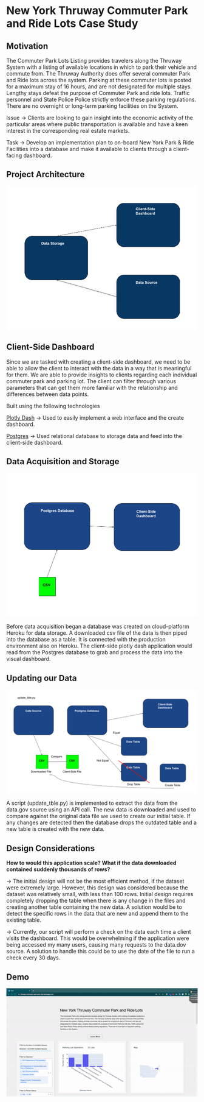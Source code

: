 # New York Thruway Commuter Park and Ride Lots Case Study

## Motivation

The Commuter Park Lots Listing provides travelers along the Thruway System with a listing of available locations in which to park their vehicle and commute from. The Thruway Authority does offer several commuter Park and Ride lots across the system. Parking at these commuter lots is posted for a maximum stay of 16 hours, and are not designated for multiple stays. Lengthy stays defeat the purpose of Commuter Park and ride lots. Traffic personnel and State Police Police strictly enforce these parking regulations. There are no overnight or long-term parking facilities on the System.

Issue → Clients are looking to gain insight into the economic activity of the particular areas where public transportation is available and have a keen interest in the corresponding real estate markets.

Task → Develop an implementation plan to on-board New York Park & Ride Facilities into a database and make it available to clients through a client-facing dashboard.

## Project Architecture

![Image 1](assets/layout.png)

## Client-Side Dashboard

Since we are tasked with creating a client-side dashboard, we need to be able to allow the client to interact with the data in a way that is meaningful for them. We are able to provide insights to clients regarding each individual commuter park and parking lot. The client can filter through various parameters that can get them more familiar with the relationship and differences between data points.

Built using the following technologies

[Plotly Dash](https://dash.plot.ly/)  →  Used to easily implement a web interface and the create dashboard.

[Postgres](https://www.postgresql.org/)  → Used relational database to storage data and feed into the client-side dashboard.

## Data Acquisition and Storage

![Image 2](assets/layout1.png)

Before data acquisition began a database was created on cloud-platform Heroku for data storage. A downloaded csv file of the data is then piped into the database as a table. It is connected with the production environment also on Heroku. The client-side plotly dash application would read from the Postgres database to grab and process the data into the visual dashboard.

## Updating our Data

![Image 3](assets/layout2.png)

A script (update_tble.py) is implemented to extract the data from the data.gov source using an API call. The new data is downloaded and used to compare against the original data file we used to create our initial table. If any changes are detected then the database drops the outdated table and a new table is created with the new data. 

## Design Considerations

**How to would this application scale? What if the data downloaded contained suddenly thousands of rows?**

→ The initial design will not be the most efficient method, if the dataset were extremely large. However, this design was considered because the dataset was relatively small, with less than 100 rows. Initial design requires completely dropping the table when there is any change in the files and creating another table containing the new data. A solution would be to detect the specific rows in the data that are new and append them to the existing table.

→ Currently, our script will perform a check on the data each time a client visits the dashboard. This would be overwhelming if the application were being accessed my many users, causing many requests to the data.dov source. A solution to handle this could be to use the date of the file to run a check every 30 days.

## Demo

![](assets/demo_video.gif)
